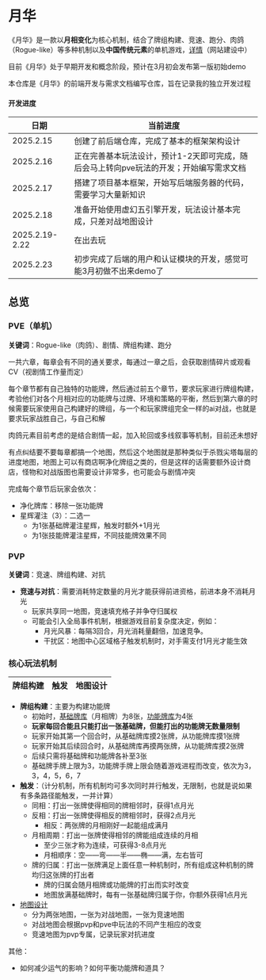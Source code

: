 # 月华
《月华》是一款以**月相变化**为核心机制，结合了牌组构建、竞速、跑分、肉鸽（Rogue-like）等多种机制以及**中国传统元素**的单机游戏，[详情]()（网站建设中）

目前《月华》处于早期开发和概念阶段，预计在3月初会发布第一版初始demo

本仓库是《月华》的前端开发与需求文档编写仓库，旨在记录我的独立开发过程

#### 开发进度
| 日期 | 当前进度 |
| ------- | ------- |
| 2025.2.15 | 创建了前后端仓库，完成了基本的框架架构设计 |
| 2025.2.16 | 正在完善基本玩法设计，预计1-2天即可完成，随后会马上转向pve玩法的开发；开始编写需求文档 |
| 2025.2.17 | 搭建了项目基本框架，开始写后端服务器的代码，需要学习大量新知识 |
| 2025.2.18 | 准备开始使用虚幻五引擎开发，玩法设计基本完成，只差对战地图设计 |
| 2025.2.19-2.22 | 在出去玩 |
| 2025.2.23 | 初步完成了后端的用户和认证模块的开发，感觉可能3月初做不出来demo了 |

## 总览
### PVE（单机）
**关键词**：Rogue-like（肉鸽）、剧情、牌组构建、跑分

一共六章，每章会有不同的通关要求，每通过一章之后，会获取剧情碎片或观看CV（视剧情工作量而定）

每个章节都有自己独特的功能牌，然后通过前五个章节，要求玩家进行牌组构建，考验他们对各个月相对应的功能牌与过牌、环境和策略的平衡，然后到第六章的时候需要玩家使用自己构建好的牌组，与一个和玩家牌组完全一样的ai对战，也就是要求玩家战胜自己，与自己和解

肉鸽元素目前考虑的是结合剧情一起，加入轮回或多线叙事等机制，目前还未想好

有点纠结要不要每章都搞一个地图，然后这个地图就是那种类似于杀戮尖塔每层的进度地图，地图上可以有商店啊净化牌组之类的，但是这样的话需要额外设计商店，怪物和对战版图也需要设计非常多，也可能会与剧情冲突

完成每个章节后玩家会依次：
* 净化牌库：移除一张功能牌
* 星辉灌注（3）：二选一
    * 为1张基础牌灌注星辉，触发时额外+1月光
    * 为1张技能牌灌注星辉，不同技能牌效果不同

### PVP
**关键词**：竞速、牌组构建、对抗

* **竞速与对抗**：需要消耗特定数量的月光才能获得前进资格，前进本身不消耗月光
    * 玩家共享同一地图，竞速填充格子并争夺归属权
    * 可能会引入全局事件机制，根据游戏目前复杂度决定，例如：
        * 月光风暴：每隔3回合，月光消耗量翻倍，加速竞争。
        * 干扰区：地图中心区域格子触发机制时，对手需支付1月光才能生效


### 核心玩法机制
| 牌组构建 | 触发 | 地图设计 |
| ------- | ------- | ------- |

* **牌组构建**：主要为构建功能牌
    * 初始时，[基础牌库](https://github.com/EthanQC/Moonlight-Radiance-front-end-design/blob/main/%E7%8E%A9%E6%B3%95%E5%BC%80%E5%8F%91/%E5%9F%BA%E7%A1%80%E7%89%8C.md)（月相牌）为8张，[功能牌库](https://github.com/EthanQC/Moonlight-Radiance-front-end-design/blob/main/%E7%8E%A9%E6%B3%95%E5%BC%80%E5%8F%91/%E5%8A%9F%E8%83%BD%E7%89%8C.md)为4张
    * **玩家每回合能且只能打出一张基础牌，但能打出的功能牌无数量限制**
    * 玩家开始其第一个回合时，从基础牌库摸2张牌，从功能牌库摸1张牌
    * 玩家开始其后续回合时，从基础牌库再摸两张牌，从功能牌库摸2张牌
    * 后续只需将基础牌和功能牌各补至3张
    * 基础牌手牌上限为3，功能牌手牌上限会随着游戏进程而改变，依次为3，3，4，5，6，7
* **触发**：（计分机制，所有机制均可多次同时并行触发，无限制，也就是说如果有多条路径能触发，一并计算）
    * 同相：打出一张牌使得相同的牌相邻时，获得1点月光
    * 反相：打出一张牌使得相反的牌相邻时，获得2点月光
        * 相反：两张牌的月相刚好一起能组成满月
    * 月相周期：打出一张牌使得相邻的牌能组成连续的月相
        * 至少三张才称为连续，可获得3-8点月光
        * 月相顺序：空——弯——半——椭——满，左右皆可
    * 牌的归属：打出一张牌满足上面任意一种机制时，所有组成这种机制的牌均归这张牌的打出者
        * 牌的归属会随月相牌或功能牌的打出而实时改变
        * 地图放满基础牌时，每有一张基础牌归属于你，你额外获得1点月光
* [地图设计](https://github.com/EthanQC/Moonlight-Radiance-front-end-design/blob/main/%E7%8E%A9%E6%B3%95%E5%BC%80%E5%8F%91/%E5%9C%B0%E5%9B%BE%E8%AE%BE%E8%AE%A1.md)
    * 分为两张地图，一张为对战地图，一张为竞速地图
    * 对战地图会根据pvp和pve中玩法的不同产生相应的改变
    * 竞速地图为pvp专属，记录玩家对抗进度


其他：
* 如何减少运气的影响？如何平衡功能牌和道具？